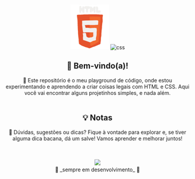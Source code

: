 <div align="center">
<img src="https://raw.githubusercontent.com/Zenfection/Image/master/2021/06/08-15-55-13-06-00-18-00-html5.gif" alt="icon" width="105" height="120" />
<img src="https://media.giphy.com/media/v1.Y2lkPTc5MGI3NjExNmQ3OWQyZWI0MWU1YjM4Zjk3OTI0NTU5NDEyMWU5OTc3N2E5NWYxZiZjdD1z/fsEaZldNC8A1PJ3mwp/giphy.gif" width="105" height="120" alt="css" />
</div>

<div align="center"> 

<h2>🎨 Bem-vindo(a)!</h2>
🚀 Este repositório é o meu playground de código, onde estou experimentando e aprendendo a criar coisas legais com HTML e CSS. Aqui você vai encontrar alguns projetinhos simples, e nada além.
</div>

<br>

<h2 align="center">💡 Notas</h2>
<p align="center">💬 Dúvidas, sugestões ou dicas? Fique à vontade para explorar e, se tiver alguma dica bacana, dá um salve! Vamos aprender e melhorar juntos!</p>

<br>
<br>

<div align="center"> 

<img src="https://user-images.githubusercontent.com/74038190/225813708-98b745f2-7d22-48cf-9150-083f1b00d6c9.gif">
<br>	
🚧 _sempre em desenvolvimento_ 🚧

</div>
 


